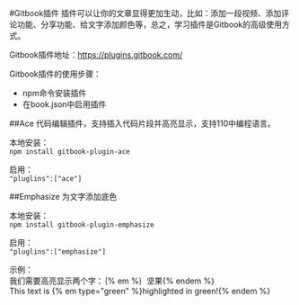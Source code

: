 #Gitbook插件
插件可以让你的文章显得更加生动，比如：添加一段视频、添加评论功能、分享功能、给文字添加颜色等，总之，学习插件是Gitbook的高级使用方式。

Gitbook插件地址：https://plugins.gitbook.com/

Gitbook插件的使用步骤：
* npm命令安装插件
* 在book.json中启用插件

##Ace 
代码编辑插件，支持插入代码片段并高亮显示，支持110中编程语言。

本地安装：   
`npm install gitbook-plugin-ace`

启用：   
`"pluglins":["ace"]`


##Emphasize
为文字添加底色

本地安装：   
`npm install gitbook-plugin-emphasize`

启用：   
`"pluglins":["emphasize"]`

示例：   
我们需要高亮显示两个字：｛% em %｝坚果{% endem %｝   
This text is {% em type="green" %}highlighted in green!{% endem %}
